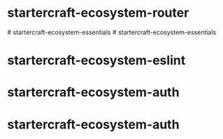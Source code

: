 # startercraft-ecosystem-router
#   s t a r t e r c r a f t - e c o s y s t e m - e s s e n t i a l s  
 # startercraft-ecosystem-essentials
# startercraft-ecosystem-eslint
# startercraft-ecosystem-auth
# startercraft-ecosystem-auth

